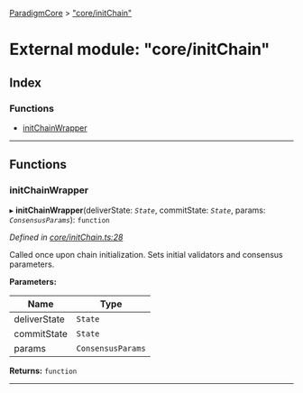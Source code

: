 [ParadigmCore](../README.md) > ["core/initChain"](../modules/_core_initchain_.md)

# External module: "core/initChain"

## Index

### Functions

* [initChainWrapper](_core_initchain_.md#initchainwrapper)

---

## Functions

<a id="initchainwrapper"></a>

###  initChainWrapper

▸ **initChainWrapper**(deliverState: *`State`*, commitState: *`State`*, params: *`ConsensusParams`*): `function`

*Defined in [core/initChain.ts:28](https://github.com/paradigmfoundation/paradigmcore/blob/486e89a/src/core/initChain.ts#L28)*

Called once upon chain initialization. Sets initial validators and consensus parameters.

**Parameters:**

| Name | Type |
| ------ | ------ |
| deliverState | `State` |
| commitState | `State` |
| params | `ConsensusParams` |

**Returns:** `function`

___

